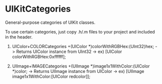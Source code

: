 UIKitCategories
===============

General-purpose categories of UIKit classes.

To use certain categories, just copy .h/.m files to your project and included in the header.

1. UIColor+COLORCategories
    +(UIColor *)colorWithRGBHex:(UInt32)hex;
      -> Returns UIColor instance from UInt32
      -> ex) [UIColor colorWithRGBHex:0xffffff];
    
2. UIImage+IMAGECategories
    +(UIImage *)image1x1WithColor:(UIColor *)color;
      -> Returns UIImage instance from UIColor
      -> ex) [UIImage image1x1WithColor:[UIColor redcolor]];
